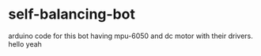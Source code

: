 # self-balancing-bot
arduino code for this bot having mpu-6050 and dc motor with their drivers. 
hello yeah

